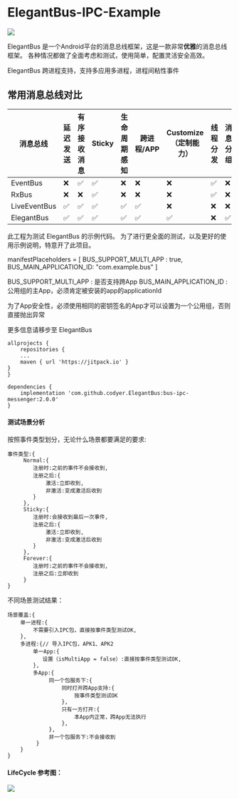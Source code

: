 # ElegantBus-IPC-Example
[![](https://jitpack.io/v/codyer/ElegantBus.svg)](https://jitpack.io/#codyer/ElegantBus)


ElegantBus 是一个Android平台的消息总线框架，这是一款非常**优雅**的消息总线框架。
各种情况都做了全面考虑和测试，使用简单，配置灵活安全高效。

ElegantBus 跨进程支持，支持多应用多进程，进程间粘性事件

## 常用消息总线对比

消息总线 | 延迟发送 | 有序接收消息 | Sticky | 生命周期感知 | 跨进程/APP | Customize（定制能力） | 线程分发 | 消息分组 | 跨App安全保障 
---|---|---|---|---|---|----|---|---|---
EventBus | :x: | :white_check_mark: | :white_check_mark: | :x: | :x: | :x: | :white_check_mark: | :x: | :x: 
RxBus | :x: | :x: | :white_check_mark: | :x: | :x: | :x: | :white_check_mark: | :x: | :x: 
LiveEventBus | :white_check_mark: | :white_check_mark: | :white_check_mark: | :white_check_mark: | :white_check_mark: | :x: | :x: | :x:  | :x: 
ElegantBus | :white_check_mark: | :white_check_mark: | :white_check_mark: | :white_check_mark: | :white_check_mark: | :white_check_mark: | :x: | :white_check_mark:  | :white_check_mark: 

此工程为测试 ElegantBus 的示例代码。
为了进行更全面的测试，以及更好的使用示例说明，特意开了此项目。

manifestPlaceholders = [
    BUS_SUPPORT_MULTI_APP  : true,
    BUS_MAIN_APPLICATION_ID: "com.example.bus"
]

BUS_SUPPORT_MULTI_APP : 是否支持跨App
BUS_MAIN_APPLICATION_ID : 公用组的主App，必须肯定被安装的app的applicationId

为了App安全性，必须使用相同的密钥签名的App才可以设置为一个公用组，否则直接抛出异常


更多信息请移步至 ElegantBus
```
allprojects {
    repositories {
    ...
    maven { url 'https://jitpack.io' }
}
}
```
```
dependencies {
	implementation 'com.github.codyer.ElegantBus:bus-ipc-messenger:2.0.0'
}
```

#### 测试场景分析

按照事件类型划分，无论什么场景都要满足的要求:
```
事件类型:{
     Normal:{
        注册时:之前的事件不会接收到,
        注册之后:{
            激活:立即收到,
            非激活:变成激活后收到
        }
     },
     Sticky:{
        注册时:会接收到最后一次事件,
        注册之后:{
            激活:立即收到,
            非激活:变成激活后收到
        }
     },
     Forever:{
        注册时:之前的事件不会接收到,
        注册之后:立即收到
     }
}
```
不同场景测试结果：
```
场景覆盖:{
    单一进程:{
        不需要引入IPC包，直接按事件类型测试OK,
    },
    多进程:{// 导入IPC包，APK1、APK2
        单一App:{
           设置（isMultiApp = false）:直接按事件类型测试OK,
        },
        多App:{
             同一个包服务下:{
                 同时打开跨App支持:{
                     按事件类型测试OK
                 },
                 只有一方打开:{
                     本App内正常，跨App无法执行
                 },
             },
             非一个包服务下:不会接收到
         }
    }
}
```


#### LifeCycle 参考图：

![](https://tva1.sinaimg.cn/large/007S8ZIlgy1gfxmophq4dj315r0g7jt7.jpg)

